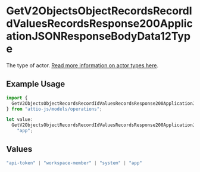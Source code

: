 # GetV2ObjectsObjectRecordsRecordIdValuesRecordsResponse200ApplicationJSONResponseBodyData12Type

The type of actor. [Read more information on actor types here](/docs/actors).

## Example Usage

```typescript
import {
  GetV2ObjectsObjectRecordsRecordIdValuesRecordsResponse200ApplicationJSONResponseBodyData12Type,
} from "attio-js/models/operations";

let value:
  GetV2ObjectsObjectRecordsRecordIdValuesRecordsResponse200ApplicationJSONResponseBodyData12Type =
    "app";
```

## Values

```typescript
"api-token" | "workspace-member" | "system" | "app"
```